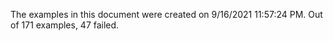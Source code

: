 
The examples in this document were created on 9/16/2021 11:57:24 PM. 
Out of 171 examples,
47 failed.

